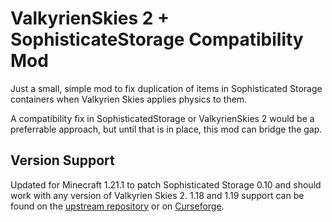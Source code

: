# ValkyrienSkies 2 + SophisticateStorage Compatibility Mod

Just a small, simple mod to fix duplication of items in Sophisticated Storage containers when Valkyrien Skies applies physics to them.

A compatibility fix in SophisticatedStorage or ValkyrienSkies 2 would be a preferrable approach, but until that is in place, this mod can bridge the gap.

## Version Support
Updated for Minecraft 1.21.1 to patch Sophisticated Storage 0.10 and should work with any version of Valkyrien Skies 2. 1.18 and 1.19 support can be found on the [upstream repository](https://github.com/dwayn/ValkyrienSkiesSophisticatedStorageCompat/releases) or on [Curseforge](https://www.curseforge.com/minecraft/mc-mods/valkyrienskiessophisticatedstoragecompat).

